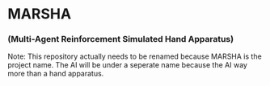 # MARSHA
### (Multi-Agent Reinforcement Simulated Hand Apparatus)

Note: This repository actually needs to be renamed because MARSHA is the project name. The AI will be under a seperate name because the AI way more than a hand apparatus.
